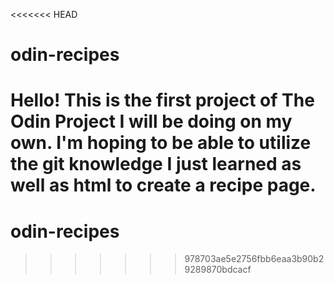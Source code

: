 <<<<<<< HEAD
# odin-recipes
Hello!
This is the first project of The Odin Project I will be doing on my own. I'm hoping to be able to utilize the git knowledge I just learned as well as html to create a recipe page.  
=======
# odin-recipes
>>>>>>> 978703ae5e2756fbb6eaa3b90b29289870bdcacf
